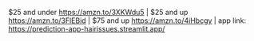 $25 and under https://amzn.to/3XKWdu5 |
$25 and up https://amzn.to/3FlEBid |
$75 and up https://amzn.to/4iHbcgy |
app link: https://prediction-app-hairissues.streamlit.app/
